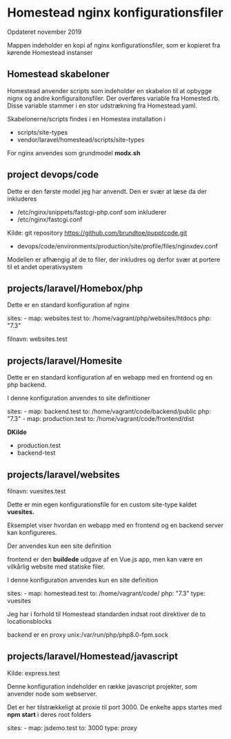 # Homestead nginx konfigurationsfiler

Opdateret november 2019

Mappen indeholder en kopi af nginx konfigurationsfiler, som er kopieret fra kørende Homestead instanser

## Homestead skabeloner

Homestead anvender scripts som indeholder en skabelon til at opbygge nignx og andre konfiguraitonsfiler. Der overføres variable fra Homested.rb. Disse variable stammer i en stor udstrækning fra Homestead.yaml.

Skabelonerne/scripts findes i en Homestea installation i

- scripts/site-types
- vendor/laravel/homestead/scripts/site-types

For nginx anvendes som grundmodel **modx.sh**


## project devops/code

Dette er den første model jeg har anvendt. Den er svær at læse da der inkluderes

- /etc/nginx/snippets/fastcgi-php.conf som inkluderer
- /etc/nginx/fastcgi.conf

Kilde: git repository https://github.com/brundtoe/pupptcode.git

- devops/code/environments/production/site/profile/files/nginxdev.conf

Modellen er afhængig af de to filer, der inkludres og derfor svær at portere til et andet operativsystem





## projects/laravel/Homebox/php

Dette er en standard konfiguration af nginx

sites:
    - map: websites.test
      to: /home/vagrant/php/websites/htdocs
      php: "7.3"

filnavn: websites.test

## projects/laravel/Homesite

Dette er en standard konfiguration af en webapp med en frontend og en php backend.

I denne konfiguration anvendes to site definitioner

sites:
    - map: backend.test
      to: /home/vagrant/code/backend/public
      php: "7.3"
    - map: production.test
      to: /home/vagrant/code/frontend/dist

**DKilde**

- production.test
- backend-test


## projects/laravel/websites

filnavn: vuesites.test

Dette er min egen konfigurationsfile for en custom site-type kaldet **vuesites.**

Eksemplet viser hvordan en webapp med en frontend og en backend server kan konfigureres.

Der anvendes kun een site definition

frontend er den **buildede** udgave af en Vue.js app, men kan være en vilkårlig website med statiske filer.


I denne konfiguration anvendes kun en site definition

sites:
    - map: homestead.test
      to: /home/vagrant/code/
      php: "7.3"
      type: vuesites



Jeg har i forhold til Homestead standarden indsat root direktiver de to locationsblocks

backend er en proxy unix:/var/run/php/php8.0-fpm.sock

## projects/laravel/Homestead/javascript

Kilde: express.test

Denne konfiguration indeholder en række javascript projekter, som anvender node som webserver.

Det er her tilstrækkeligt at proxie til port 3000. De enkelte apps startes med **npm start** i deres root folders

sites:
    - map: jsdemo.test
      to:  3000
      type: proxy


 
